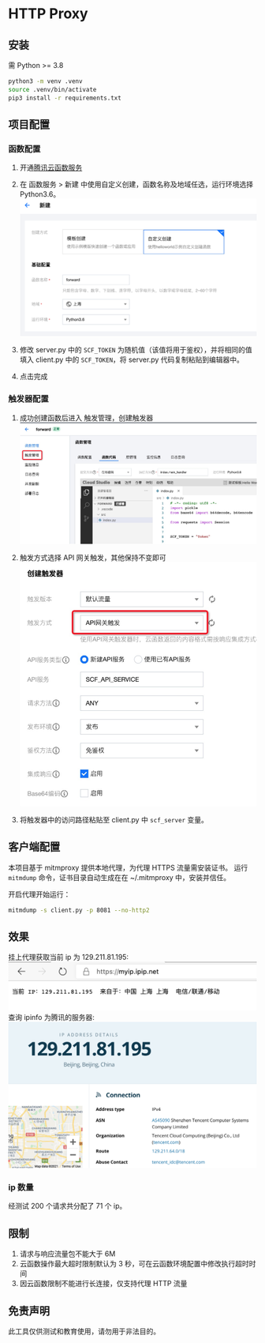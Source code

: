 # HTTP Proxy
## 安装
需 Python >= 3.8
```bash
python3 -m venv .venv
source .venv/bin/activate
pip3 install -r requirements.txt
```

## 项目配置
### 函数配置
1. 开通[腾讯云函数服务](https://console.cloud.tencent.com/scf/list)
2. 在 函数服务 > 新建 中使用自定义创建，函数名称及地域任选，运行环境选择 Python3.6。
![函数创建](img/create_function.png)

3. 修改 server.py 中的 `SCF_TOKEN` 为随机值（该值将用于鉴权），并将相同的值填入 client.py 中的 `SCF_TOKEN`，将 server.py 代码复制粘贴到编辑器中。
4. 点击完成

### 触发器配置
1. 成功创建函数后进入 触发管理，创建触发器
![触发器](img/trigger.jpg)


2. 触发方式选择 API 网关触发，其他保持不变即可
![网关](img/gateway.jpg)

3. 将触发器中的访问路径粘贴至 client.py 中 `scf_server` 变量。


## 客户端配置
本项目基于 mitmproxy 提供本地代理，为代理 HTTPS 流量需安装证书。
运行 `mitmdump` 命令，证书目录自动生成在在 ~/.mitmproxy 中，安装并信任。

开启代理开始运行：
```bash
mitmdump -s client.py -p 8081 --no-http2
```

## 效果
挂上代理获取当前 ip 为 129.211.81.195:
![ip](img/ip.png)
查询 ipinfo 为腾讯的服务器:
![tencent](img/tencent.png)

### ip 数量
经测试 200 个请求共分配了 71 个 ip。

## 限制
1. 请求与响应流量包不能大于 6M
2. 云函数操作最大超时限制默认为 3 秒，可在云函数环境配置中修改执行超时时间
3. 因云函数限制不能进行长连接，仅支持代理 HTTP 流量

## 免责声明
此工具仅供测试和教育使用，请勿用于非法目的。
